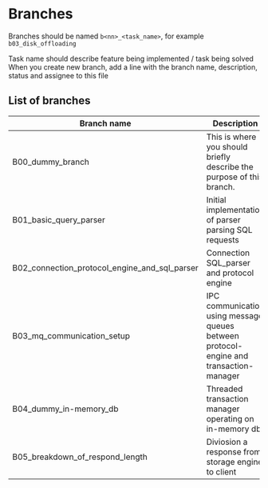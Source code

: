 # Branches 
Branches should be named `b<nn>_<task_name>`, for example `b03_disk_offloading`

Task name should describe feature being implemented / task being solved
When you create new branch, add a line with the branch name, description, status and assignee to this file 


## List of branches 

Branch name | Description | Assignee | Status
--- | --- | --- | ---
B00_dummy_branch | This is where you should briefly describe the purpose of this branch. | Joe | MERGED /  IN PROGRESS / ABANDONED ...
B01_basic_query_parser | Initial implementation of parser parsing SQL requests | Jacob | MERGED
B02_connection_protocol_engine_and_sql_parser | Connection SQL_parser and protocol engine | Daniel, Jacob | MERGED 
B03_mq_communication_setup | IPC communication using message queues between protocol-engine and transaction-manager | Jacob | MERGED
B04_dummy_in-memory_db | Threaded transaction manager operating on in-memory db  | Jacob | IN PROGRESS
B05_breakdown_of_respond_length | Diviosion a response from storage engine to client | Daniel | IN PROGRESS
